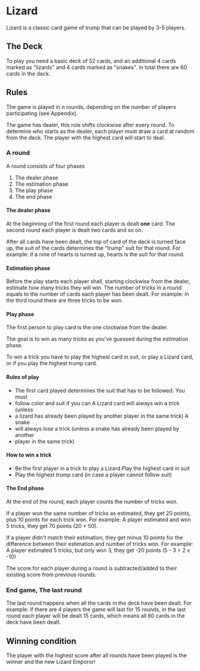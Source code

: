 # Lizard

Lizard is a classic card game of trump that can be played by 3-5 players.


## The Deck

To play you need a basic deck of 52 cards, and an additional 4 cards marked as
"lizards" and 4 cards marked as "snakes". In total there are 60 cards in the deck.


## Rules

The game is played in *n* rounds, depending on the number of players
participating (see Appendix).

The game has dealer, this role shifts clockwise after every round. To determine
who starts as the dealer, each player must draw a card at random from the deck.
The player with the highest card will start to deal.


### A round

A round consists of four phases

1. The dealer phase
2. The estimation phase
3. The play phase
4. The end phase


#### The dealer phase

At the beginning of the first round each player is dealt **one** card. The
second round each player is dealt two cards and so on.

After all cards have been dealt, the top of card of the deck is
turned face up, the suit of the cards determines the "trump" suit for that
round. For example: if a nine of hearts is turned up, hearts is the suit
for that round.


#### Estimation phase

Before the play starts each player shall, starting clockwise from the dealer, estimate how many tricks they will win.
The number of tricks in a round equals to the number of cards each player has
been dealt. For example: in the third round there are three tricks to be won.


#### Play phase

The first person to play card is the one clockwise from the dealer.

The goal is to win as many tricks as you've guessed during the estimation phase.

To win a trick you have to play the highest card in suit, or play a Lizard card,
or if you play the highest trump card.


#### Rules of play

- The first card played determines the suit that has to be followed. You must
- follow color and suit if you can A Lizard card will always win a trick (unless
- a lizard has already been played by another player in the same trick) A snake
- will always lose a trick (unless a snake has already been played by another
- player in the same trick)


#### How to win a trick

- Be the first player in a trick to play a Lizard Play the highest card in suit
- Play the highest trump card (in case a player cannot follow suit)


#### The End phase

At the end of the round, each player counts the number of tricks won.

If a player won the same number of tricks as estimated, they get 20 points, plus 10 points for each trick won. For example: A player estimated and won 5 tricks, they get 70 points (20 + 50).
 
If a player didn't match their estimation, they get minus 10 points for the difference between their estimation and number of tricks won. For example: A player estimated 5 tricks, but only won 3, they get -20 points (5 - 3 = 2 x -10)

The score for each player during a round is subtracted/added to their existing
score from previous rounds.


### End game, The last round

The last round happens when all the cards in the deck have been dealt. For
example: if there are 4 players the game will last for 15 rounds, in the last
round each player will be dealt 15 cards, which means all 60 cards in the deck
have been dealt.


## Winning condition

The player with the highest score after all rounds have been played is the
winner and the new Lizard Emporor!
